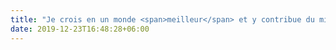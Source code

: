 ```yaml
---
title: "Je crois en un monde <span>meilleur</span> et y contribue du mieux <span>que je peux</span>."
date: 2019-12-23T16:48:28+06:00
---
```

